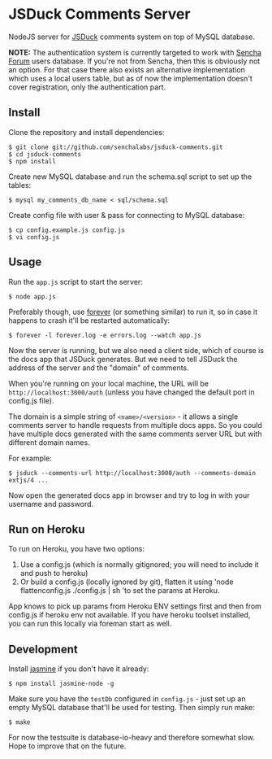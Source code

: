 JSDuck Comments Server
======================

NodeJS server for [JSDuck][] comments system on top of MySQL database.

**NOTE:** The authentication system is currently targeted to work with
[Sencha Forum][] users database.  If you're not from Sencha, then this
is obviously not an option.  For that case there also exists an
alternative implementation which uses a local users table, but as of
now the implementation doesn't cover registration, only the
authentication part.

[JSDuck]: https://github.com/senchalabs/jsduck
[Sencha Forum]: http://www.sencha.com/forum/


Install
-------

Clone the repository and install dependencies:

    $ git clone git://github.com/senchalabs/jsduck-comments.git
    $ cd jsduck-comments
    $ npm install

Create new MySQL database and run the schema.sql script to set up the
tables:

    $ mysql my_comments_db_name < sql/schema.sql

Create config file with user & pass for connecting to MySQL database:

    $ cp config.example.js config.js
    $ vi config.js


Usage
-----

Run the `app.js` script to start the server:

    $ node app.js

Preferably though, use [forever][] (or something similar) to run it,
so in case it happens to crash it'll be restarted automatically:

    $ forever -l forever.log -e errors.log --watch app.js

[forever]: https://github.com/nodejitsu/forever

Now the server is running, but we also need a client side, which of
course is the docs app that JSDuck generates.  But we need to tell
JSDuck the address of the server and the "domain" of comments.

When you're running on your local machine, the URL will be
`http://localhost:3000/auth` (unless you have changed the default port
in config.js file).

The domain is a simple string of `<name>/<version>` - it allows a
single comments server to handle requests from multiple docs apps.  So
you could have multiple docs generated with the same comments server
URL but with different domain names.

For example:

    $ jsduck --comments-url http://localhost:3000/auth --comments-domain extjs/4 ...

Now open the generated docs app in browser and try to log in with your
username and password.

Run on Heroku
-------------
To run on Heroku, you have two options:
1. Use a config.js (which is normally gitignored; you will need to include it and push to heroku)
2. Or build a config.js (locally ignored by git), flatten it using 'node flattenconfig.js ./config.js | sh 'to set the params at Heroku.

App knows to pick up params from Heroku ENV settings first and then from config.js if heroku env not available. If you have heroku toolset installed, you can run this locally via foreman start as well.

Development
-----------

Install [jasmine][] if you don't have it already:

    $ npm install jasmine-node -g

[jasmine]: https://github.com/mhevery/jasmine-node

Make sure you have the `testDb` configured in `config.js` - just set
up an empty MySQL database that'll be used for testing.  Then simply
run make:

    $ make

For now the testsuite is database-io-heavy and therefore somewhat
slow.  Hope to improve that on the future.
